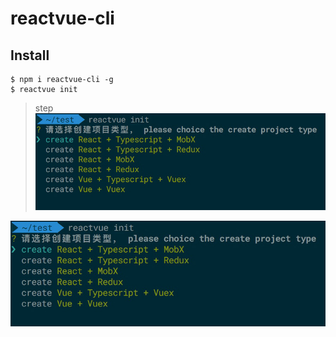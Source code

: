 # reactvue-cli

## Install

```
$ npm i reactvue-cli -g 
$ reactvue init
```
> step
![step](/doc/show.jpg)
<img src="/doc/show.jpg">